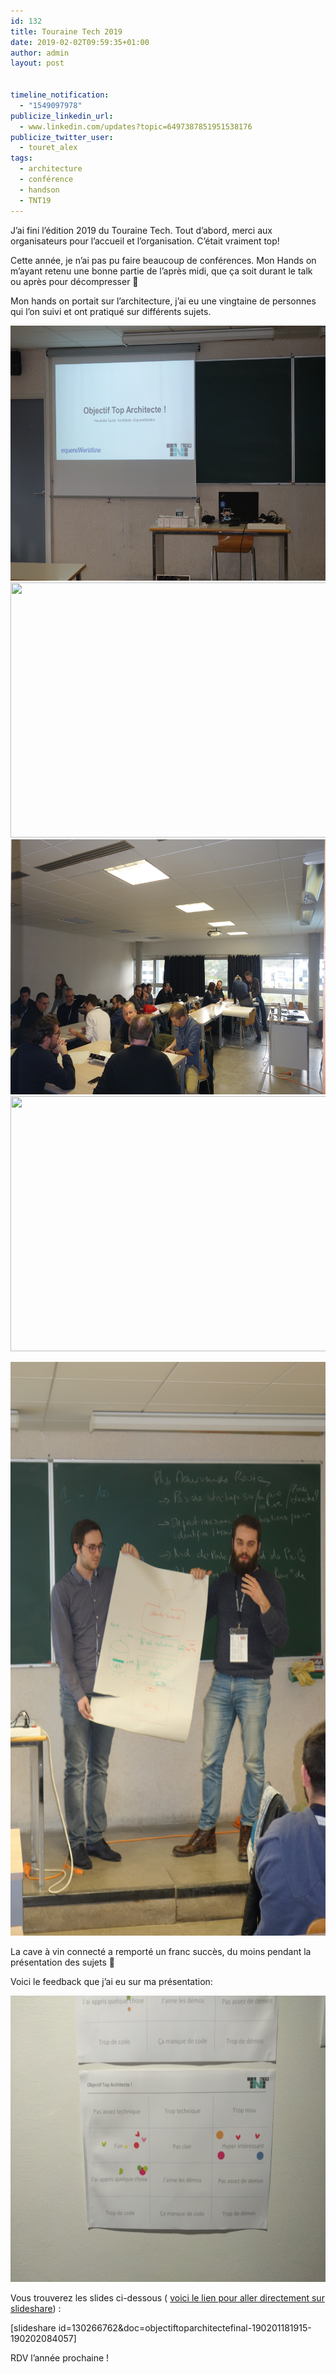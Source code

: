 ```yaml
---
id: 132
title: Touraine Tech 2019
date: 2019-02-02T09:59:35+01:00
author: admin
layout: post


timeline_notification:
  - "1549097978"
publicize_linkedin_url:
  - www.linkedin.com/updates?topic=6497387851951538176
publicize_twitter_user:
  - touret_alex
tags:
  - architecture
  - conférence
  - handson
  - TNT19
---
```

J&rsquo;ai fini l&rsquo;édition 2019 du Touraine Tech. Tout d&rsquo;abord, merci aux organisateurs pour l&rsquo;accueil et l&rsquo;organisation. C&rsquo;était vraiment top!

Cette année, je n&rsquo;ai pas pu faire beaucoup de conférences. Mon Hands on m&rsquo;ayant retenu une bonne partie de l&rsquo;après midi, que ça soit durant le talk ou après pour décompresser 🙂

Mon hands on portait sur l&rsquo;architecture, j&rsquo;ai eu une vingtaine de personnes qui l&rsquo;on suivi et ont pratiqué sur différents sujets.

<img loading="lazy" class="aligncenter wp-image-145 size-large" src="/assets/img/posts/2019/02/dsc03972.jpg?w=612" alt="" width="612" height="408" /><img loading="lazy" class="aligncenter wp-image-144 size-large" src="/assets/img/posts/2019/02/dsc03973.jpg?w=612" alt="" width="612" height="408" /><img loading="lazy" class="aligncenter wp-image-143 size-large" src="/assets/img/posts/2019/02/dsc03974.jpg?w=612" alt="" width="612" height="408" /><img loading="lazy" class="aligncenter wp-image-142 size-large" src="/assets/img/posts/2019/02/dsc03975.jpg?w=612" alt="" width="612" height="408" /> 

<img loading="lazy" class="aligncenter wp-image-148 size-large" src="/assets/img/posts/2019/02/dsc03976.jpg?w=612" alt="" width="612" height="918" /> 

La cave à vin connecté a remporté un franc succès, du moins pendant la présentation des sujets 🙂

Voici le feedback que j&rsquo;ai eu sur ma présentation:

<img loading="lazy" class="aligncenter wp-image-137 size-large" src="/assets/img/posts/2019/02/img_20190201_174057.jpg?w=612" alt="" width="612" height="458" /> 

Vous trouverez les slides ci-dessous ( [voici le lien pour aller directement sur slideshare](https://www.slideshare.net/AlexandreTouret1/objectiftoparchitectefinal-190201181915)) :

[slideshare id=130266762&doc=objectiftoparchitectefinal-190201181915-190202084057]

RDV l&rsquo;année prochaine !